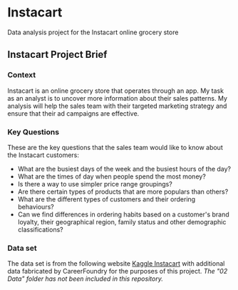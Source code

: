 # Instacart
Data analysis project for the Instacart online grocery store

## Instacart Project Brief

### Context
Instacart is an online grocery store that operates through an app. My task as an analyst is to uncover more information about their sales patterns. My analysis will help the sales team with their targeted marketing strategy and ensure that their ad campaigns are effective.

### Key Questions
These are the key questions that the sales team would like to know about the Instacart customers:
- What are the busiest days of the week and the busiest hours of the day? 
- What are the times of day when people spend the most money?
- Is there a way to use simpler price range groupings?
- Are there certain types of products that are more populars than others?
- What are the different types of customers and their ordering behaviours?
- Can we find differences in ordering habits based on a customer's brand loyalty, their geographical region, family status and other demographic classifications?

### Data set
The data set is from the following website [Kaggle Instacart](https://www.kaggle.com/datasets/psparks/instacart-market-basket-analysis) with additional data fabricated by CareerFoundry for the purposes of this project. 
*The "02 Data" folder has not been included in this repository.*

